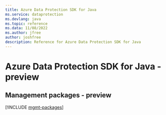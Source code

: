 ```yaml
---
title: Azure Data Protection SDK for Java
ms.service: dataprotection
ms.devlang: java
ms.topic: reference
ms.data: 11/08/2022
ms.author: jfree
author: joshfree
description: Reference for Azure Data Protection SDK for Java
---
```

# Azure Data Protection SDK for Java - preview

## Management packages - preview
[!INCLUDE [mgmt-packages](data-protection-mgmt-index.md)]
